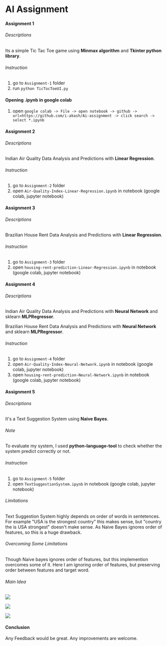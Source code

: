 # 					AI Assignment

#### Assignment 1

###### Descriptions

Its a simple Tic Tac Toe game using **Minmax algorithm** and **Tkinter python library**.

###### Instruction

1. go to ```Assignment-1``` folder
2. run ```python TicTocToeUI.py``` 



#### Opening .ipynb in google colab
1. open ```google colab -> File -> open notebook -> github -> url=https://github.com/i-akash/Ai-assignment -> click search -> select *.ipynb```

#### Assignment 2

###### Descriptions

Indian Air Quality Data Analysis and Predictions with **Linear Regression**.

###### Instruction

1. go to ```Assignment-2``` folder
2. open  ```Air-Quality-Index-Linear-Regression.ipynb``` in notebook (google colab, jupyter notebook) 



#### Assignment 3

###### Descriptions

Brazilian House Rent Data Analysis and Predictions with **Linear Regression**.

###### Instruction

1. go to ```Assignment-3``` folder
2. open  ```housing-rent-prediction-Linear-Regression.ipynb``` in notebook (google colab, jupyter notebook) 



#### Assignment 4

###### Descriptions

Indian Air Quality Data Analysis and Predictions with **Neural Network** and sklearn **MLPRegressor**.

Brazilian House Rent Data Analysis and Predictions with **Neural Network** and sklearn **MLPRegressor**.

###### Instruction

1. go to ```Assignment-4``` folder
2. open  ```Air-Quality-Index-Neural-Network.ipynb``` in notebook (google colab, jupyter notebook) 
3. open  ```housing-rent-prediction-Neural-Network.ipynb``` in notebook (google colab, jupyter notebook) 

#### Assignment 5

###### Descriptions

It's a Text Suggestion System using **Naive Bayes**. 

###### Note 

To evaluate my system, I used **python-language-tool** to check whether the system predict correctly or not.

###### Instruction

1. go to ```Assignment-5``` folder
2. open  ```TextSuggestionSystem.ipynb``` in notebook (google colab, jupyter notebook) 

###### Limitations

Text Suggestion System highly depends on order of words in sentetences. For example "USA is the strongest country"  this makes sense, but "country the is USA strongest" doesn't make sense. As Naive Bayes ignores order of features, so this is a huge drawback.

###### Overcoming Some Limitations

Though Naive bayes ignores order of features, but this implemention overcomes some of it. Here I am ignoring order of features, but preserving order between features and target word. 

###### Main Idea

![](https://i.ibb.co/4WDBnBM/p1.jpg)

![](https://i.ibb.co/tJhBJbX/p2.jpg)

![](https://i.ibb.co/GvdRPZz/p3.jpg)



 

 

#### Conclusion

Any Feedback would be great. Any improvements are welcome.
